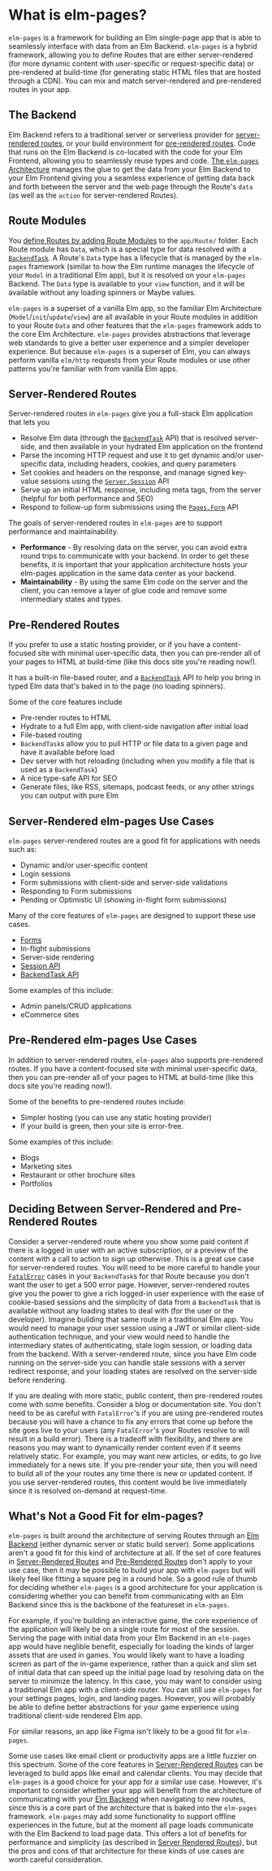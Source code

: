 # What is elm-pages?

`elm-pages` is a framework for building an Elm single-page app that is able to seamlessly interface with data from an Elm Backend. `elm-pages` is a hybrid framework, allowing you to define Routes that are either server-rendered
(for more dynamic content with user-specific or request-specific data) or pre-rendered at build-time (for generating static HTML files that are hosted through a CDN). You can mix and match server-rendered and pre-rendered routes in your app.

## The Backend

Elm Backend refers to a traditional server or serverless provider for [server-rendered routes](#server-rendered-routes), or your build environment for [pre-rendered routes](#pre-rendered-routes). Code that runs on the Elm Backend is co-located with the code for your Elm Frontend, allowing you to seamlessly reuse types and code. [The `elm-pages` Architecture](/docs/architecture) manages the glue to get the data from your Elm Backend to your Elm Frontend giving you a seamless experience of getting data back and forth between the server and the web page through the Route's `data` (as well as the `action` for server-rendered Routes).

## Route Modules

You [define Routes by adding Route Modules](/docs/file-based-routing) to the `app/Route/` folder. Each Route module has `Data`, which is a special type for data resolved with a [`BackendTask`](https://package.elm-lang.org/packages/dillonkearns/elm-pages/latest/BackendTask). A Route's `Data` type has a lifecycle that is managed by the `elm-pages` framework (similar to how the Elm runtime manages the lifecycle of your `Model` in a traditional Elm app), but it is resolved on your `elm-pages` Backend. The `Data` type is available to your `view` function, and it will be available without any loading spinners or Maybe values.

`elm-pages` is a superset of a vanilla Elm app, so the familiar Elm Architecture (`Model`/`init`/`update`/`view`) are all available in your Route modules in addition to your Route `Data` and other features that the `elm-pages` framework adds to the core Elm Architecture. `elm-pages` provides abstractions that leverage web standards to give a better user experience and a simpler developer experience. But because `elm-pages` is a superset of Elm, you can always perform vanilla `elm/http` requests from your Route modules or use other patterns you're familiar with from vanilla Elm apps.

## Server-Rendered Routes

Server-rendered routes in `elm-pages` give you a full-stack Elm application that lets you

- Resolve Elm data (through the [`BackendTask`](https://package.elm-lang.org/packages/dillonkearns/elm-pages/latest/BackendTask) API) that is resolved server-side, and then available in your hydrated Elm application on the frontend
- Parse the incoming HTTP request and use it to get dynamic and/or user-specific data, including headers, cookies, and query parameters
- Set cookies and headers on the response, and manage signed key-value sessions using the [`Server.Session`](https://package.elm-lang.org/packages/dillonkearns/elm-pages/latest/Server-Session) API
- Serve up an initial HTML response, including meta tags, from the server (helpful for both performance and SEO)
- Respond to follow-up form submissions using the [`Pages.Form`](https://package.elm-lang.org/packages/dillonkearns/elm-pages/latest/Pages-Form) API

The goals of server-rendered routes in `elm-pages` are to support performance and maintainability.

- **Performance** - By resolving data on the server, you can avoid extra round trips to communicate with your backend. In order to get these benefits, it is important that your application architecture hosts your elm-pages application in the same data center as your backend.
- **Maintainability** - By using the same Elm code on the server and the client, you can remove a layer of glue code and remove some intermediary states and types.

## Pre-Rendered Routes

If you prefer to use a static hosting provider, or if you have a content-focused site with minimal user-specific data, then you can pre-render all of your pages to HTML at build-time (like this docs site you're reading now!).

It has a built-in file-based router, and a [`BackendTask`](https://package.elm-lang.org/packages/dillonkearns/elm-pages/latest/BackendTask) API to help you bring in typed Elm data that's baked in to the page (no loading spinners).

Some of the core features include

- Pre-render routes to HTML
- Hydrate to a full Elm app, with client-side navigation after initial load
- File-based routing
- `BackendTask`s allow you to pull HTTP or file data to a given page and have it available before load
- Dev server with hot reloading (including when you modify a file that is used as a `BackendTask`)
- A nice type-safe API for SEO
- Generate files, like RSS, sitemaps, podcast feeds, or any other strings you can output with pure Elm

## Server-Rendered elm-pages Use Cases

`elm-pages` server-rendered routes are a good fit for applications with needs such as:

- Dynamic and/or user-specific content
- Login sessions
- Form submissions with client-side and server-side validations
- Responding to Form submissions
- Pending or Optimistic UI (showing in-flight form submissions)

Many of the core features of `elm-pages` are designed to support these use cases.

- [Forms](/docs/forms)
- In-flight submissions
- Server-side rendering
- [Session API](https://package.elm-lang.org/packages/dillonkearns/elm-pages/latest/Server-Session)
- [BackendTask API](https://package.elm-lang.org/packages/dillonkearns/elm-pages/latest/BackendTask)

Some examples of this include:

- Admin panels/CRUD applications
- eCommerce sites

## Pre-Rendered elm-pages Use Cases

In addition to server-rendered routes, `elm-pages` also supports pre-rendered routes. If you have a content-focused site with minimal user-specific data, then you can pre-render all of your pages to HTML at build-time (like this docs site you're reading now!).

Some of the benefits to pre-rendered routes include:

- Simpler hosting (you can use any static hosting provider)
- If your build is green, then your site is error-free.

Some examples of this include:

- Blogs
- Marketing sites
- Restaurant or other brochure sites
- Portfolios

## Deciding Between Server-Rendered and Pre-Rendered Routes

Consider a server-rendered route where you show some paid content if there is a logged in user with an active subscription, or a preview of the content with a call to action to sign up otherwise. This is a great use case for server-rendered routes. You will need to be more careful to handle your [`FatalError`](https://package.elm-lang.org/packages/dillonkearns/elm-pages/latest/BackendTask#FatalError) cases in your `BackendTask`s for that Route because you don't want the user to get a 500 error page. However, server-rendered routes give you the power to give a rich logged-in user experience with the ease of cookie-based sessions and the simplicity of data from a `BackendTask` that is available without any loading states to deal with (for the user or the developer). Imagine building that same route in a traditional Elm app. You would need to manage your user session using a JWT or similar client-side authentication technique, and your view would need to handle the intermediary states of authenticating, stale login session, or loading data from the backend. With a server-rendered route, since you have Elm code running on the server-side you can handle stale sessions with a server redirect response, and your loading states are resolved on the server-side before rendering.

If you are dealing with more static, public content, then pre-rendered routes come with some benefits. Consider a blog or documentation site. You don't need to be as careful with `FatalError`'s if you are using pre-rendered routes because you will have a chance to fix any errors that come up before the site goes live to your users (any `FatalError`'s your Routes resolve to will result in a build error). There is a tradeoff with flexibility, and there are reasons you may want to dynamically render content even if it seems relatively static. For example, you may want new articles, or edits, to go live immediately for a news site. If you pre-render your site, then you will need to build all of the your routes any time there is new or updated content. If you use server-rendered routes, this content would be live immediately since it is resolved on-demand at request-time.

## What's Not a Good Fit for elm-pages?

`elm-pages` is built around the architecture of serving Routes through an [Elm Backend](#the-backend) (either dynamic server or static build server). Some applications aren't a good fit for this kind of architecture at all. If the set of core features in [Server-Rendered Routes](#server-rendered-elm-pages-use-cases) and [Pre-Rendered Routes](#pre-rendered-elm-pages-use-cases) don't apply to your use case, then it may be possible to build your app with `elm-pages` but will likely feel like fitting a square peg in a round hole. So a good rule of thumb for deciding whether `elm-pages` is a good architecture for your application is considering whether you can benefit from communicating with an Elm Backend since this is the backbone of the featureset in `elm-pages`.

For example, if you're building an interactive game, the core experience of the application will likely be on a single route for most of the session. Serving the page with initial data from your Elm Backend in an `elm-pages` app would have neglible benefit, especially for loading the kinds of larger assets that are used in games. You would likely want to have a loading screen as part of the in-game experience, rather than a quick and slim set of initial data that can speed up the initial page load by resolving data on the server to minimize the latency. In this case, you may want to consider using a traditional Elm app with a client-side router. You can still use `elm-pages` for your settings pages, login, and landing pages. However, you will probably be able to define better abstractions for your game experience using traditional client-side rendered Elm app.

For similar reasons, an app like Figma isn't likely to be a good fit for `elm-pages`.

Some use cases like email client or productivity apps are a little fuzzier on this spectrum. Some of the core features in [Server-Rendered Routes](#server-rendered-elm-pages-use-cases) can be leveraged to build apps like email and calendar clients. You may decide that `elm-pages` is a good choice for your app for a similar use case. However, it's important to consider whether your app will benefit from the architecture of communicating with your [Elm Backend](#the-backend) when navigating to new routes, since this is a core part of the architecture that is baked into the `elm-pages` framework. `elm-pages` may add some functionality to support offline experiences in the future, but at the moment all page loads communicate with the Elm Backend to load page data. This offers a lot of benefits for performance and simplicity (as described in [Server Rendered Routes](#server-rendered-routes)), but the pros and cons of that architecture for these kinds of use cases are worth careful consideration.
